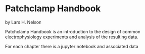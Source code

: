 # Patchclamp Handbook

by Lars H. Nelson

Patchclamp Handbook is an introduction to the design of common electrophysiology experiments and analysis of the resulting data.

For each chapter there is a jupyter notebook and associated data

```{tableofcontents}
```